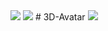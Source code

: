 <img src="https://capsule-render.vercel.app/api?type=waving&color=BDBDC8&height=150&section=header" />
<img src="https://capsule-render.vercel.app/api?type=waving&color=BDBDC8&height=150&section=footer" />
# 3D-Avatar

<image src="/Users/chosubin/Desktop/M4ML/NVidia jetson/폴더/스크린샷 2024-01-02 오전 11.17.01.png">
